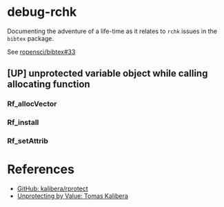 # debug-rchk

Documenting the adventure of a life-time as it relates to `rchk` issues in the `bibtex` package.

See [ropensci/bibtex#33](https://github.com/ropensci/bibtex/issues/33)


## [UP] unprotected variable object while calling allocating function

### Rf_allocVector

### Rf_install

### Rf_setAttrib


# References

- [GitHub: kalibera/rprotect](https://github.com/kalibera/rprotect)
- [Unprotecting by Value: Tomas Kalibera](https://developer.r-project.org/Blog/public/2018/12/10/unprotecting-by-value/index.html)
